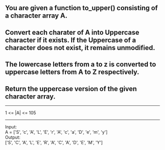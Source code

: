 ## You are given a function to_upper() consisting of a character array A.

## Convert each charater of A into Uppercase character if it exists. If the Uppercase of a character does not exist, it remains unmodified.

## The lowercase letters from a to z is converted to uppercase letters from A to Z respectively.

## Return the uppercase version of the given character array.

<hr>
1 <= |A| <= 105
<hr>
Input:<br>
A = ['S', 'c', 'A', 'L', 'E', 'r', 'A', 'c', 'a', 'D', 'e', 'm', 'y']<br>
Output:<br>
['S', 'C', 'A', 'L', 'E', 'R', 'A', 'C', 'A', 'D', 'E', 'M', 'Y']
